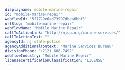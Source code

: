 ```yaml
---
displayname: mobile-marine-repair
id: "mobile-marine-repair"
webflowId: "5f7729e6ad73997dbea6bbf8"
urlSlug: "mobile-marine-repair"
webflowName: "Mobile Marine Repair"
callToActionLink: "http://njsp.org/marine-services/"
callToActionText: ""
agencyId: nj-state-police
agencyAdditionalContext: "Marine Services Bureau"
divisionPhone: "(212) 668-7492"
webflowIndustry: "Mobile Marine Repair"
licenseCertificationClassification: "LICENSE"
---
```

